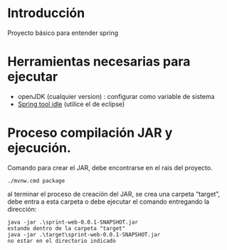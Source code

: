 # Introducción 

Proyecto básico para entender spring

# Herramientas necesarias para ejecutar

- openJDK (cualquier version)  :  configurar como variable de sistema
- [Spring tool idle](https://spring.io/tools) (utilice el de eclipse)


# Proceso compilación JAR y ejecución.

Comando para crear el JAR, debe encontrarse en el rais del proyecto.

```
./mvnw.cmd package
```

al terminar el proceso de creación del JAR, se crea una carpeta “target”, debe entra a esta carpeta o debe ejecutar el comando entregando la dirección:

```
java -jar .\sprint-web-0.0.1-SNAPSHOT.jar                               estando dentro de la carpeta "target"
java -jar .\target\sprint-web-0.0.1-SNAPSHOT.jar                        no estar en el directorio indicado
```